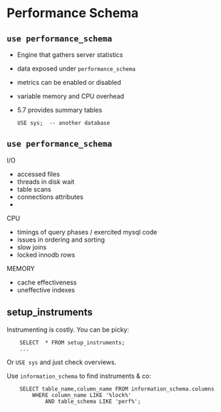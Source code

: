 # Performance Schema

## `use performance_schema`

  - Engine that gathers server statistics

  - data exposed under  `performance_schema`

  - metrics can be enabled or disabled

  - variable memory and CPU overhead

  - 5.7 provides summary tables

        USE sys;  -- another database


## `use performance_schema`

I/O

  - accessed files
  - threads in disk wait 
  - table scans
  - connections attributes
  - 

CPU

  - timings of query phases / exercited mysql code
  - issues in ordering and sorting
  - slow joins
  - locked innodb rows

MEMORY

  - cache effectiveness
  - uneffective indexes


## setup_instruments

Instrumenting is costly. You can be picky:

        SELECT  * FROM setup_instruments;
        ...

Or `USE sys` and just check overviews.

Use `information_schema` to find instruments & co:

        SELECT table_name,column_name FROM information_schema.columns 
            WHERE column_name LIKE '%lock%' 
                AND table_schema LIKE 'perf%';     
